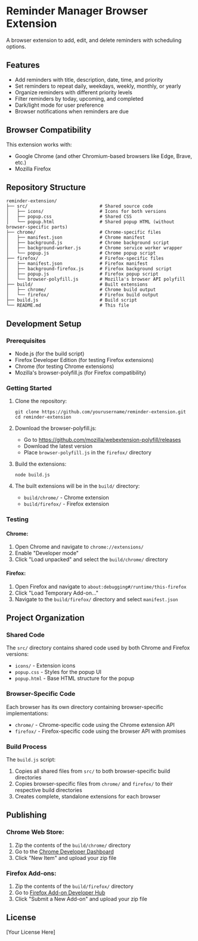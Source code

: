 # Reminder Manager Browser Extension

A browser extension to add, edit, and delete reminders with scheduling options.

## Features

- Add reminders with title, description, date, time, and priority
- Set reminders to repeat daily, weekdays, weekly, monthly, or yearly
- Organize reminders with different priority levels
- Filter reminders by today, upcoming, and completed
- Dark/light mode for user preference
- Browser notifications when reminders are due

## Browser Compatibility

This extension works with:
- Google Chrome (and other Chromium-based browsers like Edge, Brave, etc.)
- Mozilla Firefox

## Repository Structure

```
reminder-extension/
├── src/                           # Shared source code
│   ├── icons/                     # Icons for both versions
│   ├── popup.css                  # Shared CSS
│   └── popup.html                 # Shared popup HTML (without browser-specific parts)
├── chrome/                        # Chrome-specific files
│   ├── manifest.json              # Chrome manifest
│   ├── background.js              # Chrome background script
│   ├── background-worker.js       # Chrome service worker wrapper
│   └── popup.js                   # Chrome popup script
├── firefox/                       # Firefox-specific files
│   ├── manifest.json              # Firefox manifest
│   ├── background-firefox.js      # Firefox background script
│   ├── popup.js                   # Firefox popup script
│   └── browser-polyfill.js        # Mozilla's browser API polyfill
├── build/                         # Built extensions
│   ├── chrome/                    # Chrome build output
│   └── firefox/                   # Firefox build output
├── build.js                       # Build script
└── README.md                      # This file
```

## Development Setup

### Prerequisites

- Node.js (for the build script)
- Firefox Developer Edition (for testing Firefox extensions)
- Chrome (for testing Chrome extensions)
- Mozilla's browser-polyfill.js (for Firefox compatibility)

### Getting Started

1. Clone the repository:
   ```
   git clone https://github.com/yourusername/reminder-extension.git
   cd reminder-extension
   ```

2. Download the browser-polyfill.js:
   - Go to https://github.com/mozilla/webextension-polyfill/releases
   - Download the latest version
   - Place `browser-polyfill.js` in the `firefox/` directory

3. Build the extensions:
   ```
   node build.js
   ```

4. The built extensions will be in the `build/` directory:
   - `build/chrome/` - Chrome extension
   - `build/firefox/` - Firefox extension

### Testing

#### Chrome:
1. Open Chrome and navigate to `chrome://extensions/`
2. Enable "Developer mode"
3. Click "Load unpacked" and select the `build/chrome/` directory

#### Firefox:
1. Open Firefox and navigate to `about:debugging#/runtime/this-firefox`
2. Click "Load Temporary Add-on..."
3. Navigate to the `build/firefox/` directory and select `manifest.json`

## Project Organization

### Shared Code

The `src/` directory contains shared code used by both Chrome and Firefox versions:
- `icons/` - Extension icons
- `popup.css` - Styles for the popup UI
- `popup.html` - Base HTML structure for the popup

### Browser-Specific Code

Each browser has its own directory containing browser-specific implementations:

- `chrome/` - Chrome-specific code using the Chrome extension API
- `firefox/` - Firefox-specific code using the browser API with promises

### Build Process

The `build.js` script:
1. Copies all shared files from `src/` to both browser-specific build directories
2. Copies browser-specific files from `chrome/` and `firefox/` to their respective build directories
3. Creates complete, standalone extensions for each browser

## Publishing

### Chrome Web Store:
1. Zip the contents of the `build/chrome/` directory
2. Go to the [Chrome Developer Dashboard](https://chrome.google.com/webstore/developer/dashboard)
3. Click "New Item" and upload your zip file

### Firefox Add-ons:
1. Zip the contents of the `build/firefox/` directory
2. Go to [Firefox Add-on Developer Hub](https://addons.mozilla.org/developers/)
3. Click "Submit a New Add-on" and upload your zip file

## License

[Your License Here]